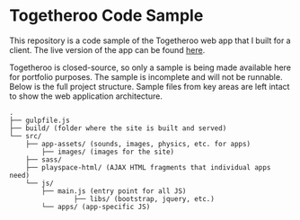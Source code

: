 Togetheroo Code Sample
======================

This repository is a code sample of the Togetheroo web app that I built for a client. The live version of the app can be found [here](https://togetheroo.com/playspace/).

Togetheroo is closed-source, so only a sample is being made available here for portfolio purposes. The sample is incomplete and will not be runnable. Below is the full project structure. Sample files from key areas are left intact to show the web application architecture.

```
.
├── gulpfile.js
├── build/ (folder where the site is built and served)
└── src/
    ├── app-assets/ (sounds, images, physics, etc. for apps)
		├── images/ (images for the site)
    ├── sass/
    ├── playspace-html/ (AJAX HTML fragments that individual apps need)
    └── js/
        ├── main.js (entry point for all JS)
				├── libs/ (bootstrap, jquery, etc.)
        └── apps/ (app-specific JS)
```
